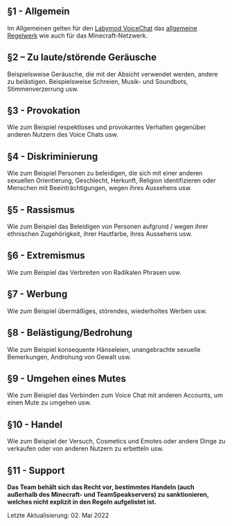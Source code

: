 ## §1 - Allgemein
Im Allgemeinen gelten für den [Labymod VoiceChat](https://www.labymod.net/de/voicechat/rules) das [allgemeine Regelwerk](games.md) wie auch für das Minecraft-Netzwerk.

## §2 – Zu laute/störende Geräusche
Beispielsweise Geräusche, die mit der Absicht verwendet werden, andere zu belästigen. Beispielsweise Schreien, Musik- und Soundbots, Stimmenverzerrung usw.

## §3 - Provokation
Wie zum Beispiel respektloses und provokantes Verhalten gegenüber anderen Nutzern des Voice Chats usw.

## §4 - Diskriminierung
Wie zum Beispiel Personen zu beleidigen, die sich mit einer anderen sexuellen Orientierung, Geschlecht, Herkunft, Religion identifizieren oder Menschen mit Beeinträchtigungen, wegen ihres Aussehens usw.

## §5 - Rassismus
Wie zum Beispiel das Beleidigen von Personen aufgrund / wegen ihrer ethnischen Zugehörigkeit, ihrer Hautfarbe, ihres Aussehens usw.

## §6 - Extremismus
Wie zum Beispiel das Verbreiten von Radikalen Phrasen usw.

## §7 - Werbung
Wie zum Beispiel übermäßiges, störendes, wiederholtes Werben usw.

## §8 - Belästigung/Bedrohung
Wie zum Beispiel konsequente Hänseleien, unangebrachte sexuelle Bemerkungen, Androhung von Gewalt usw.

## §9 - Umgehen eines Mutes
Wie zum Beispiel das Verbinden zum Voice Chat mit anderen Accounts, um einen Mute zu umgehen usw.

## §10 - Handel
Wie zum Beispiel der Versuch, Cosmetics und Emotes oder andere Dinge zu verkaufen oder von anderen Nutzern zu erbetteln usw.

## §11 - Support


<strong>Das Team behält sich das Recht vor, bestimmtes Handeln (auch außerhalb des Minecraft- und TeamSpeakservers) zu sanktionieren, welches nicht explizit in den Regeln aufgelistet ist.</strong>

Letzte Aktualisierung: 02. Mai 2022
